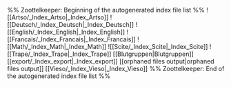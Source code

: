 %% Zoottelkeeper: Beginning of the autogenerated index file list  %%
 ![[Artso/_Index_Artso|_Index_Artso]]
 ![[Deutsch/_Index_Deutsch|_Index_Deutsch]]
 ![[English/_Index_English|_Index_English]]
 ![[Francais/_Index_Francais|_Index_Francais]]
 ![[Math/_Index_Math|_Index_Math]]
 ![[Scite/_Index_Scite|_Index_Scite]]
 ![[Trape/_Index_Trape|_Index_Trape]]
 [[Blutgruppen|Blutgruppen]]
 [[export/_Index_export|_Index_export]]
 [[orphaned files output|orphaned files output]]
 [[Vieso/_Index_Vieso|_Index_Vieso]]
%% Zoottelkeeper: End of the autogenerated index file list  %%
